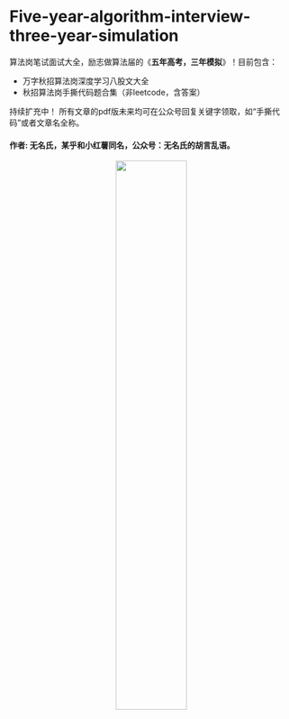 # Five-year-algorithm-interview-three-year-simulation
算法岗笔试面试大全，励志做算法届的《**五年高考，三年模拟**》！目前包含：
- 万字秋招算法岗深度学习八股文大全
- 秋招算法岗手撕代码题合集（非leetcode，含答案）
  
持续扩充中！
所有文章的pdf版未来均可在公众号回复关键字领取，如“手撕代码”或者文章名全称。
#### 作者: 无名氏，某乎和小红薯同名，公众号：无名氏的胡言乱语。
<center>
<img src=".\万字秋招算法岗深度学习八股文大全\公众号.png" width=50% height=50%/>
</center>
